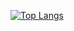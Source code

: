 [![Top Langs](https://github-readme-stats.vercel.app/api/top-langs/?username=daviddeng78&layout=compact&bg_color=30,e96443,904e95&title_color=fff&text_color=fff)](https://github.com/anuraghazra/github-readme-stats)
